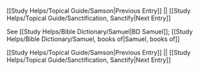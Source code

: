 [[Study Helps/Topical Guide/Samson|Previous Entry]]  ||  [[Study Helps/Topical Guide/Sanctification, Sanctify|Next Entry]]

 See [[Study Helps/Bible Dictionary/Samuel|BD Samuel]]; [[Study Helps/Bible Dictionary/Samuel, books of|Samuel, books of]]

[[Study Helps/Topical Guide/Samson|Previous Entry]]  ||  [[Study Helps/Topical Guide/Sanctification, Sanctify|Next Entry]]
